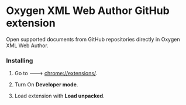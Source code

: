# Oxygen XML Web Author GitHub extension

Open supported documents from GitHub repositories directly in Oxygen XML Web Author.



### Installing


1) Go to ---> [chrome://extensions/](chrome://extensions/).

2) Turn On **Developer mode**.

3) Load extension with **Load unpacked**.
